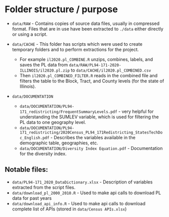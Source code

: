 
# Folder structure / purpose


 - `data/RAW` - Contains copies of source data files, usually in compressed format. Files that are in use have been extracted to `./data` either directly or using a script. 

 - `data/CACHE` - This folder has scripts which were used to create temporary folders and to perform extractions for the project.  
   - For example `il2020.pl_COMBINE.R` unzips, combines, labels, and saves the PL data from `data/RAW/PL94-171-2020-ILLINOIS/il2020.pl.zip` to `data/CACHE/il2020.pl_COMBINED.csv`
   - Then `il2020.pl_COMBINED_FILTER.R` reads in the combined file and filters the table to the Block, Tract, and County levels (for the state of Illinois). 

 - `data/DOCUMENTATION` 
   - `data/DOCUMENTATION/PL94-171_redistricting/FrequentSummaryLevels.pdf` - very helpful for understanding the SUMLEV variable, which is used for filtering the PL data to one geography level. 
   - `data/DOCUMENTATION/PL94-171_redistricting/2020Census_PL94_171Redistricting_StatesTechDoc_English.pdf` - Describes the variables available in the demographic table, geographies, etc.  
   - `data/DOCUMENTATION/Diversity Index Equation.pdf` - Documentation for the diversity index. 
   
   
## Notable files: 

 - `data/PL94-171_2020_DataDictionary.xlsx` - Description of variables extracted from the script files. 
 - `data/download_pl_2000_2010.R` - Used to make api calls to download PL data for past years
 - `data/download_api_info.R` - Used to make api calls to download complete list of APIs (stored in `data/Census APIs.xlsx`)







